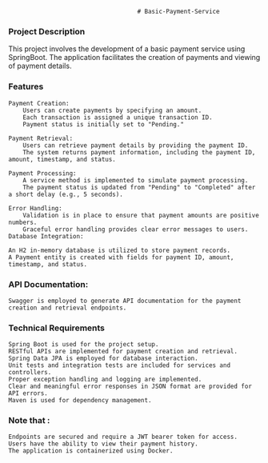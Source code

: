                                         # Basic-Payment-Service

### Project Description 

This project involves the development of a basic payment service using SpringBoot. The application facilitates the 
creation of payments and viewing of payment details.

### Features

    Payment Creation:
        Users can create payments by specifying an amount.
        Each transaction is assigned a unique transaction ID.
        Payment status is initially set to "Pending."

    Payment Retrieval:
        Users can retrieve payment details by providing the payment ID.
        The system returns payment information, including the payment ID, amount, timestamp, and status.

    Payment Processing:
        A service method is implemented to simulate payment processing.
        The payment status is updated from "Pending" to "Completed" after a short delay (e.g., 5 seconds).

    Error Handling:
        Validation is in place to ensure that payment amounts are positive numbers.
        Graceful error handling provides clear error messages to users.
    Database Integration:

    An H2 in-memory database is utilized to store payment records.
    A Payment entity is created with fields for payment ID, amount, timestamp, and status.

### API Documentation:

    Swagger is employed to generate API documentation for the payment creation and retrieval endpoints.

### Technical Requirements

    Spring Boot is used for the project setup.
    RESTful APIs are implemented for payment creation and retrieval.
    Spring Data JPA is employed for database interaction.
    Unit tests and integration tests are included for services and controllers.
    Proper exception handling and logging are implemented.
    Clear and meaningful error responses in JSON format are provided for API errors.
    Maven is used for dependency management.

### Note that :

    Endpoints are secured and require a JWT bearer token for access.
    Users have the ability to view their payment history.
    The application is containerized using Docker.




